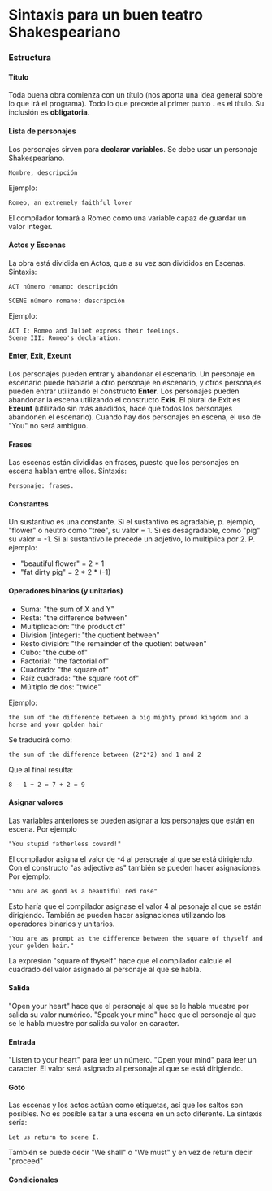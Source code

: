 # Sintaxis para un buen teatro Shakespeariano
### Estructura
#### Título
Toda buena obra comienza con un título (nos aporta una idea general sobre lo que irá el programa). Todo lo que precede al primer punto **.** es el título. Su inclusión es **obligatoria**.

#### Lista de personajes
Los personajes sirven para **declarar variables**. Se debe usar un personaje Shakespeariano. 
```
Nombre, descripción
```
Ejemplo: 
```
Romeo, an extremely faithful lover
```
El compilador tomará a Romeo como una variable capaz de guardar un valor integer. 

#### Actos y Escenas
La obra está dividida en Actos, que a su vez son divididos en Escenas.
Sintaxis:
```
ACT número romano: descripción
```
```
SCENE número romano: descripción
```
Ejemplo:
```
ACT I: Romeo and Juliet express their feelings.
Scene III: Romeo's declaration.
```
#### Enter, Exit, Exeunt
Los personajes pueden entrar y abandonar el escenario. Un personaje en escenario puede hablarle a otro personaje en escenario, y otros personajes pueden entrar utilizando el constructo **Enter**. 
Los personajes pueden abandonar la escena utilizando el constructo **Exis**. El plural de Exit es **Exeunt** (utilizado sin más añadidos, hace que todos los personajes abandonen el escenario).
Cuando hay dos personajes en escena, el uso de "You" no será ambiguo. 

#### Frases
Las escenas están divididas en frases, puesto que los personajes en escena hablan entre ellos. 
Sintaxis:
```
Personaje: frases.
```
#### Constantes
Un sustantivo es una constante. 
Si el sustantivo es agradable, p. ejemplo, "flower" o neutro como "tree", su valor = 1.
Si es desagradable, como "pig" su valor = -1.
Si al sustantivo le precede un adjetivo, lo multiplica por 2. P. ejemplo:
* "beautiful flower" = 2 * 1
* "fat dirty pig" = 2 * 2 * (-1)

#### Operadores binarios (y unitarios)

* Suma: "the sum of X and Y"
* Resta: "the difference between"
* Multiplicación: "the product of"
* División (integer): "the quotient between"
* Resto división: "the remainder of the quotient between"
* Cubo: "the cube of"
* Factorial: "the factorial of"
* Cuadrado: "the square of"
* Raíz cuadrada: "the square root of"
* Múltiplo de dos: "twice"

Ejemplo: 
```
the sum of the difference between a big mighty proud kingdom and a horse and your golden hair
```
Se traducirá como:
```
the sum of the difference between (2*2*2) and 1 and 2
```
Que al final resulta:
```
8 - 1 + 2 = 7 + 2 = 9
```

#### Asignar valores

Las variables anteriores se pueden asignar a los personajes que están en escena. Por ejemplo
```
"You stupid fatherless coward!"
```
El compilador asigna el valor de -4 al personaje al que se está dirigiendo. 
Con el constructo "as adjective as" también se pueden hacer asignaciones. Por ejemplo:
```
"You are as good as a beautiful red rose"
```
Esto haría que el compilador asignase el valor 4 al pesonaje al que se están dirigiendo. También se pueden hacer asignaciones utilizando los operadores binarios y unitarios. 
```
"You are as prompt as the difference between the square of thyself and your golden hair."
```
La expresión "square of thyself" hace que el compilador calcule el cuadrado del valor asignado al personaje al que se habla. 

#### Salida
"Open your heart" hace que el personaje al que se le habla muestre por salida su valor numérico.
"Speak your mind" hace que el personaje al que se le habla muestre por salida su valor en caracter.

#### Entrada
"Listen to your heart" para leer un número.
"Open your mind" para leer un caracter.
El valor será asignado al personaje al que se está dirigiendo.

#### Goto
Las escenas y los actos actúan como etiquetas, así que los saltos son posibles. No es posible saltar a una escena en un acto diferente. La sintaxis sería:
```
Let us return to scene I.
```
También se puede decir "We shall" o "We must" y en vez de return decir "proceed"

#### Condicionales


